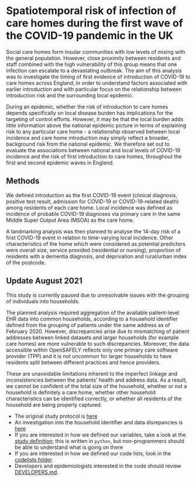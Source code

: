 # Spatiotemporal risk of infection of care homes during the first wave of the COVID-19 pandemic in the UK

Social care homes form insular communities with low levels of mixing with the general population. However, close proximity between residents and staff combined with the high vulnerability of this group means that one infection can escalate to a devastating outbreak. The aim of this analysis was to investigate the timing of first evidence of introduction of COVID-19 to care homes across England, in order to understand factors associated with earlier introduction and with particular focus on the relationship between introduction risk and the surrounding local epidemic. 

During an epidemic, whether the risk of introduction to care homes depends specifically on local disease burden has implications for the targeting of control efforts. However, it may be that the local burden adds little information above the national epidemic picture in terms of explaining risk to any particular care home - a relationship observed between local incidence and care home introduction may simply reflect a broader, background risk from the national epidemic. We therefore set out to evaluate the associations between national and local levels of COVID-19 incidence and the risk of first introduction to care homes, throughout the first and second epidemic waves in England. 

## Methods
We defined introduction as the first COVID-19 event (clinical diagnosis, positive test result, admission for COVID-19 or COVID-19-related death) among residents of each care home. Local incidence was defined as incidence of probable COVID-19 diagnoses via primary care in the same Middle Super Output Area (MSOA) as the care home. 

A landmarking analysis was then planned to analyse the 14-day risk of a first COVID-19 event in relation to time-varying local incidence. Other characteristics of the home which were considered as potential predictors were overall size, service provided (residential or nursing), proportion of residents with a dementia diagnosis, and deprivation and rural/urban index of the postcode.

## Update August 2021
This study is currently paused due to unresolvable issues with the grouping of individuals into households. 

The planned analysis required aggregation of the available patient-level EHR data into common households, according to a household identifier defined from the grouping of patients under the same address as of February 2020. However, discrepancies arise due to mismatching of patient addresses between linked datasets and larger households (for example care homes) are more vulnerable to such discrepancies. Moreover, the data accessible within OpenSAFELY reflects only one primary care software provider (TPP) and it is not uncommon for larger households to have residents split between different practices and hence providers. 

These are unavoidable limitations inherent to the imperfect linkage and inconsistencies between the patients' health and address data. As a result, we cannot be confident of the total size of the household, whether or not a household is definitely a care home, whether other household characteristics can be identified correctly, or whether all residents of the household are being properly captured.  


* The original study protocol is [here](https://docs.google.com/document/d/1zcOoSIO3yKCTIF9ImmoHuS_S8h9iUUuBbmAB5gzP2hE/edit?usp=sharing)
* An investigation into the household identifier and data disrepancies is [here](https://docs.google.com/document/d/1zHiJULgnrbOUTXU67Lw45Yv22hC5e6Knx5FQWlBgMPc/edit?usp=sharing)
* If you are interested in how we defined our variables, take a look at the [study definition](analysis/study_definition.py); this is written in `python`, but non-programmers should be able to understand what is going on there
* If you are interested in how we defined our code lists, look in the [codelists folder](./codelists/).
* Developers and epidemiologists interested in the code should review
[DEVELOPERS.md](./docs/DEVELOPERS.md).



